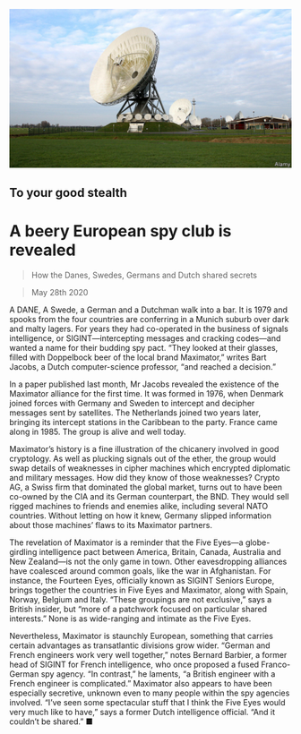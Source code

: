 ![](./images/20200530_EUP501.jpg)

## To your good stealth

# A beery European spy club is revealed

> How the Danes, Swedes, Germans and Dutch shared secrets

> May 28th 2020

A DANE, A Swede, a German and a Dutchman walk into a bar. It is 1979 and spooks from the four countries are conferring in a Munich suburb over dark and malty lagers. For years they had co-operated in the business of signals intelligence, or SIGINT—intercepting messages and cracking codes—and wanted a name for their budding spy pact. “They looked at their glasses, filled with Doppelbock beer of the local brand Maximator,” writes Bart Jacobs, a Dutch computer-science professor, “and reached a decision.”

In a paper published last month, Mr Jacobs revealed the existence of the Maximator alliance for the first time. It was formed in 1976, when Denmark joined forces with Germany and Sweden to intercept and decipher messages sent by satellites. The Netherlands joined two years later, bringing its intercept stations in the Caribbean to the party. France came along in 1985. The group is alive and well today.

Maximator’s history is a fine illustration of the chicanery involved in good cryptology. As well as plucking signals out of the ether, the group would swap details of weaknesses in cipher machines which encrypted diplomatic and military messages. How did they know of those weaknesses? Crypto AG, a Swiss firm that dominated the global market, turns out to have been co-owned by the CIA and its German counterpart, the BND. They would sell rigged machines to friends and enemies alike, including several NATO countries. Without letting on how it knew, Germany slipped information about those machines’ flaws to its Maximator partners.

The revelation of Maximator is a reminder that the Five Eyes—a globe-girdling intelligence pact between America, Britain, Canada, Australia and New Zealand—is not the only game in town. Other eavesdropping alliances have coalesced around common goals, like the war in Afghanistan. For instance, the Fourteen Eyes, officially known as SIGINT Seniors Europe, brings together the countries in Five Eyes and Maximator, along with Spain, Norway, Belgium and Italy. “These groupings are not exclusive,” says a British insider, but “more of a patchwork focused on particular shared interests.” None is as wide-ranging and intimate as the Five Eyes.

Nevertheless, Maximator is staunchly European, something that carries certain advantages as transatlantic divisions grow wider. “German and French engineers work very well together,” notes Bernard Barbier, a former head of SIGINT for French intelligence, who once proposed a fused Franco-German spy agency. “In contrast,” he laments, “a British engineer with a French engineer is complicated.” Maximator also appears to have been especially secretive, unknown even to many people within the spy agencies involved. “I’ve seen some spectacular stuff that I think the Five Eyes would very much like to have,” says a former Dutch intelligence official. “And it couldn’t be shared.” ■